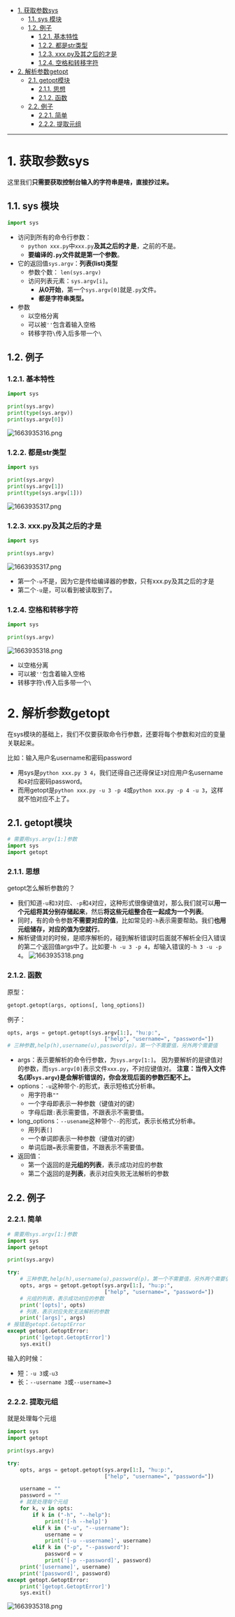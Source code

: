 - [1. 获取参数sys](#1-获取参数sys)
  - [1.1. sys 模块](#11-sys-模块)
  - [1.2. 例子](#12-例子)
    - [1.2.1. 基本特性](#121-基本特性)
    - [1.2.2. 都是str类型](#122-都是str类型)
    - [1.2.3. xxx.py及其之后的才是](#123-xxxpy及其之后的才是)
    - [1.2.4. 空格和转移字符](#124-空格和转移字符)
- [2. 解析参数getopt](#2-解析参数getopt)
  - [2.1. getopt模块](#21-getopt模块)
    - [2.1.1. 思想](#211-思想)
    - [2.1.2. 函数](#212-函数)
  - [2.2. 例子](#22-例子)
    - [2.2.1. 简单](#221-简单)
    - [2.2.2. 提取元组](#222-提取元组)
---

# 1. 获取参数sys
这里我们**只需要获取控制台输入的字符串是啥，直接抄过来。**
## 1.1. sys 模块
```python
import sys
```
- 访问到所有的命令行参数：
	- `python xxx.py`中`xxx.py`**及其之后的才是**，之前的不是。
	- **要编译的`.py`文件就是第一个参数**。
- 它的返回值`sys.argv`：**列表(list)类型**
	- 参数个数： `len(sys.argv)`
	- 访问列表元素：`sys.argv[i]`。
		- **从0开始**，第一个`sys.argv[0]`就是`.py`文件。
		- **都是字符串类型。**
- 参数
	- 以空格分离
	- 可以被`''`包含着输入空格
	- 转移字符`\`传入后多带一个`\`

## 1.2. 例子
### 1.2.1. 基本特性
```python
import sys

print(sys.argv)
print(type(sys.argv))
print(sys.argv[0])
```
![1663935316.png](/image/1663935316.png)
### 1.2.2. 都是str类型
```python
import sys

print(sys.argv)
print(sys.argv[1])
print(type(sys.argv[1]))
```
![1663935317.png](../../../image/1663935317.png)
### 1.2.3. xxx.py及其之后的才是
```python
import sys

print(sys.argv)
```
![1663935317.png](../../../image/1663935317.png)
- 第一个`-u`不是，因为它是传给编译器的参数，只有xxx.py及其之后的才是
- 第二个`-u`是，可以看到被读取到了。

### 1.2.4. 空格和转移字符
```python
import sys

print(sys.argv)
```
![1663935318.png](../../../image/1663935318.png)
- 以空格分离
- 可以被`''`包含着输入空格
- 转移字符`\`传入后多带一个`\`

# 2. 解析参数getopt
在sys模块的基础上，我们不仅要获取命令行参数，还要将每个参数和对应的变量关联起来。

比如：输入用户名username和密码password
- 用sys是`python xxx.py 3 4`，我们还得自己还得保证`3`对应用户名username和`4`对应密码password。
- 而用getopt是`python xxx.py -u 3 -p 4`或`python xxx.py -p 4 -u 3`，这样就不怕对应不上了。
## 2.1. getopt模块
```python
# 需要用sys.argv[1:]参数
import sys
import getopt
```
### 2.1.1. 思想
getopt怎么解析参数的？

- 我们知道`-u`和`3`对应、`-p`和`4`对应，这种形式很像键值对，那么我们就可以**用一个元组将其分别存储起来**，然后**将这些元组整合在一起成为一个列表**。
- 同时，有的命令参数**不需要对应的值**，比如常见的`-h`表示需要帮助。我们**也用元组储存，对应的值为空就行**。
- 解析键值对的时候，是顺序解析的，碰到解析错误时后面就不解析全归入错误的第二个返回值args中了。比如要`-h -u 3 -p 4`，却输入错误的`-h 3 -u -p 4`。
![1663935318.png](../../../image/1663935318.png)

### 2.1.2. 函数
原型：
```python
getopt.getopt(args, options[, long_options])
```
例子：
```python
opts, args = getopt.getopt(sys.argv[1:], "hu:p:",
                               ["help", "username=", "password="])
# 三种参数,help(h),username(u),password(p)。第一个不需要值，另外两个需要值
```
- args：表示要解析的命令行参数，为`sys.argv[1:]`。
因为要解析的是键值对的参数，而`sys.argv[0]`表示文件`xxx.py`，不对应键值对。
**注意：当传入文件名(即`sys.argv`)是会解析错误的，你会发现后面的参数匹配不上。**
- options：`-u`这种带个`-`的形式，表示短格式分析串。
	- 用字符串`""`
	- 一个字母即表示一种参数（键值对的键）
	- 字母后跟`:`表示需要值，不跟表示不需要值。
- long_options：`--usename`这种带个`--`的形式，表示长格式分析串。
	- 用列表`[]`
	- 一个单词即表示一种参数（键值对的键）
	- 单词后跟`=`表示需要值，不跟表示不需要值。
- 返回值：
	- 第一个返回的是**元组的列表**，表示成功对应的参数
	- 第二个返回的是**列表**，表示对应失败无法解析的参数
## 2.2. 例子
### 2.2.1. 简单
```python
# 需要用sys.argv[1:]参数
import sys
import getopt

print(sys.argv)

try:
	# 三种参数,help(h),username(u),password(p)。第一个不需要值，另外两个需要值
    opts, args = getopt.getopt(sys.argv[1:], "hu:p:",
                               ["help", "username=", "password="])
	# 元组的列表，表示成功对应的参数
    print('[opts]', opts)
    # 列表，表示对应失败无法解析的参数
    print('[args]', args)
# 报错是getopt.GetoptError
except getopt.GetoptError:
    print('[getopt.GetoptError]')
    sys.exit()
```

输入的时候：
- 短：`-u 3`或`-u3`
- 长：`--username 3`或`--username=3`

### 2.2.2. 提取元组
就是处理每个元组
```python
import sys
import getopt

print(sys.argv)

try:
    opts, args = getopt.getopt(sys.argv[1:], "hu:p:",
                               ["help", "username=", "password="])

    username = ""
    password = ""
    # 就是处理每个元组
    for k, v in opts:
        if k in ("-h", "--help"):
            print('[-h --help]')
        elif k in ("-u", "--username"):
            username = v
            print('[-u --username]', username)
        elif k in ("-p", "--password"):
            password = v
            print('[-p --password]', password)
    print('[username]', username)
    print('[password]', password)
except getopt.GetoptError:
    print('[getopt.GetoptError]')
    sys.exit()
```
![1663935318.png](../../../image/1663935318.png)
